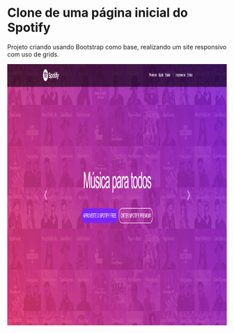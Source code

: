 # Clone de uma página inicial do Spotify
Projeto criando usando Bootstrap como base, realizando um site responsivo com uso de grids.

<p align="center">
  <img height="600px" src="./readme/prev.png">
</p>
